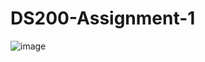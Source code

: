 # DS200-Assignment-1


![image](https://user-images.githubusercontent.com/19433656/135706788-6b9a2508-8192-47aa-a421-276b8c061599.png)

